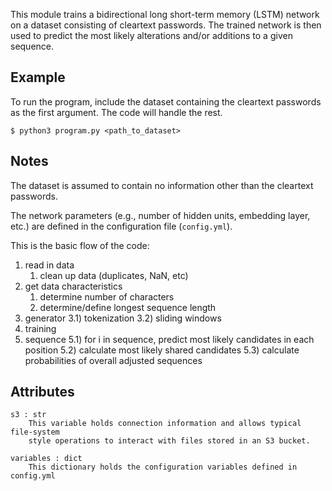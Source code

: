 This module trains a bidirectional long short-term memory (LSTM) 
network on a dataset consisting of cleartext passwords.
The trained network is then used to predict the most likely
alterations and/or additions to a given sequence.

Example
-------
To run the program, include the dataset containing the cleartext 
passwords as the first argument. The code will handle the rest.

    $ python3 program.py <path_to_dataset>

Notes
-----
The dataset is assumed to contain no information other than the 
cleartext passwords.

The network parameters (e.g., number of hidden units, embedding
layer, etc.) are defined in the configuration file (`config.yml`).

This is the basic flow of the code:

1) read in data
    1) clean up data (duplicates, NaN, etc)
2) get data characteristics
    1) determine number of characters
    2) determine/define longest sequence length
3) generator
    3.1) tokenization
    3.2) sliding windows
4) training
5) sequence
    5.1) for i in sequence, predict most likely candidates in each position
    5.2) calculate most likely shared candidates
    5.3) calculate probabilities of overall adjusted sequences

Attributes
----------
    s3 : str
        This variable holds connection information and allows typical file-system 
        style operations to interact with files stored in an S3 bucket.

    variables : dict
        This dictionary holds the configuration variables defined in config.yml
    
